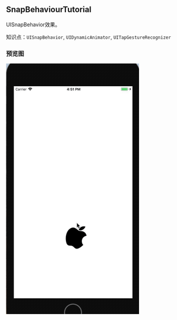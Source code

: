 SnapBehaviourTutorial
--------------
UISnapBehavior效果。

知识点：`UISnapBehavior`, `UIDynamicAnimator`, `UITapGestureRecognizer`

### 预览图
![SnapBehaviourTutorial](./SnapBehaviourTutorial.gif)


